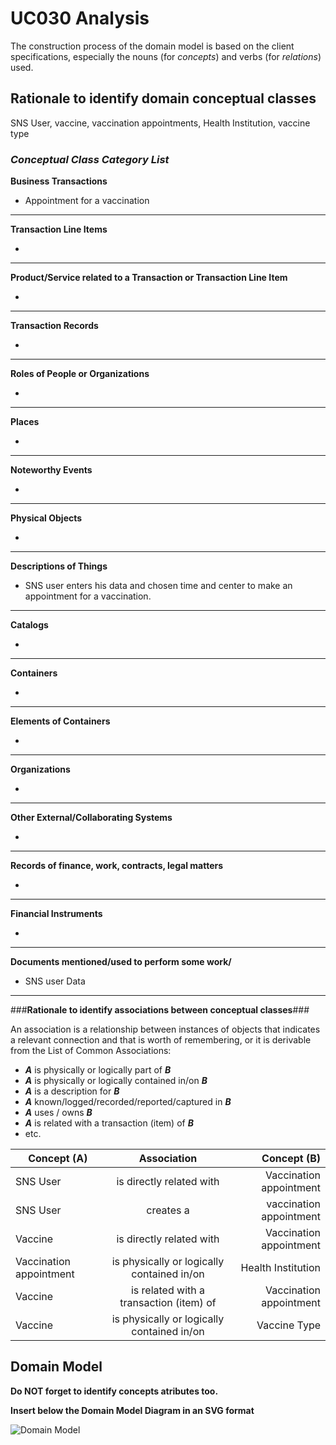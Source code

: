 # UC030 Analysis #

The construction process of the domain model is based on the client specifications, especially the nouns (for _concepts_) and verbs (for _relations_) used. 

## Rationale to identify domain conceptual classes ##
SNS User, vaccine, vaccination appointments, Health Institution, vaccine type

### _Conceptual Class Category List_ ###

**Business Transactions**

* Appointment for a vaccination

---

**Transaction Line Items**

* 
---

**Product/Service related to a Transaction or Transaction Line Item**

* 

---


**Transaction Records**

*  
---  


**Roles of People or Organizations**

* 

---


**Places**

*  

---

**Noteworthy Events**

* 

---


**Physical Objects**

* 

---


**Descriptions of Things**

*  SNS user enters his data and chosen time and center to make an appointment for a vaccination. 


---


**Catalogs**

* 

---


**Containers**

*  

---


**Elements of Containers**

*  

---


**Organizations**

*  

---

**Other External/Collaborating Systems**

*  


---


**Records of finance, work, contracts, legal matters**

* 

---


**Financial Instruments**

*  

---


**Documents mentioned/used to perform some work/**

* SNS user Data
---



###**Rationale to identify associations between conceptual classes**###

An association is a relationship between instances of objects that indicates a relevant connection and that is worth of remembering, or it is derivable from the List of Common Associations: 

+ **_A_** is physically or logically part of **_B_**
+ **_A_** is physically or logically contained in/on **_B_**
+ **_A_** is a description for **_B_**
+ **_A_** known/logged/recorded/reported/captured in **_B_**
+ **_A_** uses / owns **_B_**
+ **_A_** is related with a transaction (item) of **_B_**
+ etc.



| Concept (A)             |                Association                 |               Concept (B) |
|-------------------------|:------------------------------------------:|--------------------------:|
| SNS User                |          is directly related with          |   Vaccination appointment |
| SNS User                |                 creates a                  |   vaccination appointment |
| Vaccine                 |          is directly related with          |   Vaccination appointment |
| Vaccination appointment | is physically or logically contained in/on |        Health Institution |
| Vaccine                 |  is related with a transaction (item) of   |   Vaccination appointment |
| Vaccine                 | is physically or logically contained in/on |              Vaccine Type |





## Domain Model

**Do NOT forget to identify concepts atributes too.**

**Insert below the Domain Model Diagram in an SVG format**

![Domain Model](C:\Users\Suzana\Desktop\DGS_Project\DGS_Project\pds-base\sns-base\doc\global\use-cases\uc030\requirements\svg\US030-objectDiagram.svg)



